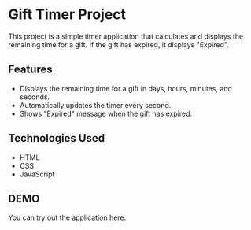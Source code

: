 # Gift Timer Project

This project is a simple timer application that calculates and displays the remaining time for a gift. If the gift has expired, it displays "Expired".

## Features

- Displays the remaining time for a gift in days, hours, minutes, and seconds.
- Automatically updates the timer every second.
- Shows "Expired" message when the gift has expired.

## Technologies Used

- HTML
- CSS
- JavaScript

## DEMO
You can try out the application [here](https://amanvermaofficial.github.io/Timer/
).

